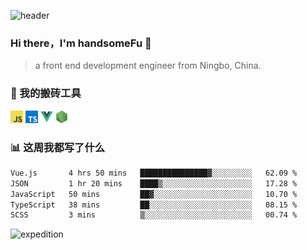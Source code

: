 ![header](https://raw.githubusercontent.com/fzq1998/fzq1998/master/header.png)

### Hi there，I'm handsomeFu 👋

> a front end development engineer from Ningbo, China.

### 🔧 我的搬砖工具
<code><img height="20" src="https://raw.githubusercontent.com/github/explore/80688e429a7d4ef2fca1e82350fe8e3517d3494d/topics/javascript/javascript.png" alt="javascript"></code>
<code><img height="20" src="https://raw.githubusercontent.com/github/explore/80688e429a7d4ef2fca1e82350fe8e3517d3494d/topics/typescript/typescript.png" alt="typescript"></code>
<code><img height="20" src="https://raw.githubusercontent.com/github/explore/80688e429a7d4ef2fca1e82350fe8e3517d3494d/topics/vue/vue.png" alt="vue"></code>
<code><img height="20" src="https://raw.githubusercontent.com/github/explore/80688e429a7d4ef2fca1e82350fe8e3517d3494d/topics/nodejs/nodejs.png" alt="nodejs"></code>



### 📊 这周我都写了什么
<!--START_SECTION:waka-->

```txt
Vue.js       4 hrs 50 mins   ███████████████▓░░░░░░░░░   62.09 %
JSON         1 hr 20 mins    ████▒░░░░░░░░░░░░░░░░░░░░   17.28 %
JavaScript   50 mins         ██▓░░░░░░░░░░░░░░░░░░░░░░   10.70 %
TypeScript   38 mins         ██░░░░░░░░░░░░░░░░░░░░░░░   08.15 %
SCSS         3 mins          ▒░░░░░░░░░░░░░░░░░░░░░░░░   00.74 %
```

<!--END_SECTION:waka-->


![expedition](https://raw.githubusercontent.com/fzq1998/fzq1998/master/expedition.gif)

